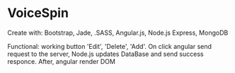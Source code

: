 # VoiceSpin

Create with: Bootstrap, Jade, .SASS, Angular.js, Node.js Express, MongoDB

Functional: working button 'Edit', 'Delete', 'Add'. On click angular send request to the server, Node.js updates DataBase and send success responce. After, angular render DOM

